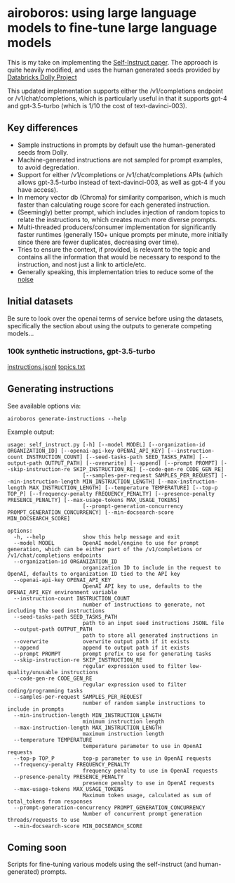 # airoboros: using large language models to fine-tune large language models

This is my take on implementing the [Self-Instruct paper](https://arxiv.org/abs/2212.10560).  The approach is quite heavily modified, and uses the human generated seeds provided by [Databricks Dolly Project](https://huggingface.co/datasets/databricks/databricks-dolly-15k)

This updated implementation supports either the /v1/completions endpoint or /v1/chat/completions, which is particularly useful in that it supports gpt-4 and gpt-3.5-turbo (which is 1/10 the cost of text-davinci-003).


## Key differences

* Sample instructions in prompts by default use the human-generated seeds from Dolly.
* Machine-generated instructions are not sampled for prompt examples, to avoid degredation.
* Support for either /v1/completions or /v1/chat/completions APIs (which allows gpt-3.5-turbo instead of text-davinci-003, as well as gpt-4 if you have access).
* In memory vector db (Chroma) for similarity comparison, which is much faster than calculating rouge score for each generated instruction.
* (Seemingly) better prompt, which includes injection of random topics to relate the instructions to, which creates much more diverse prompts.
* Multi-threaded producers/consumer implementation for significantly faster runtimes (generally 150+ unique prompts per minute, more initially since there are fewer duplicates, decreasing over time).
* Tries to ensure the context, if provided, is relevant to the topic and contains all the information that would be necessary to respond to the instruction, and nost just a link to article/etc.
* Generally speaking, this implementation tries to reduce some of the [noise](https://github.com/tloen/alpaca-lora/issues/65)


## Initial datasets

Be sure to look over the openai terms of service before using the datasets, specifically the section about using the outputs to generate competing models...

### 100k synthetic instructions, gpt-3.5-turbo

[instructions.jsonl](https://storage.googleapis.com/airoboros-dump/gpt-3.5-turbo-100k/instructions.jsonl)
[topics.txt](https://storage.googleapis.com/airoboros-dump/gpt-3.5-turbo-100k/topics.txt)


## Generating instructions

See available options via:
```
airoboros generate-instructions --help
```

Example output:
```
usage: self_instruct.py [-h] [--model MODEL] [--organization-id ORGANIZATION_ID] [--openai-api-key OPENAI_API_KEY] [--instruction-count INSTRUCTION_COUNT] [--seed-tasks-path SEED_TASKS_PATH] [--output-path OUTPUT_PATH] [--overwrite] [--append] [--prompt PROMPT] [--skip-instruction-re SKIP_INSTRUCTION_RE] [--code-gen-re CODE_GEN_RE]
                        [--samples-per-request SAMPLES_PER_REQUEST] [--min-instruction-length MIN_INSTRUCTION_LENGTH] [--max-instruction-length MAX_INSTRUCTION_LENGTH] [--temperature TEMPERATURE] [--top-p TOP_P] [--frequency-penalty FREQUENCY_PENALTY] [--presence-penalty PRESENCE_PENALTY] [--max-usage-tokens MAX_USAGE_TOKENS]
                        [--prompt-generation-concurrency PROMPT_GENERATION_CONCURRENCY] [--min-docsearch-score MIN_DOCSEARCH_SCORE]

options:
  -h, --help            show this help message and exit
  --model MODEL         OpenAI model/engine to use for prompt generation, which can be either part of the /v1/completions or /v1/chat/completions endpoints
  --organization-id ORGANIZATION_ID
                        organization ID to include in the request to OpenAI, defaults to organization ID tied to the API key
  --openai-api-key OPENAI_API_KEY
                        OpenAI API key to use, defaults to the OPENAI_API_KEY environment variable
  --instruction-count INSTRUCTION_COUNT
                        number of instructions to generate, not including the seed instructions
  --seed-tasks-path SEED_TASKS_PATH
                        path to an input seed instructions JSONL file
  --output-path OUTPUT_PATH
                        path to store all generated instructions in
  --overwrite           overwrite output path if it exists
  --append              append to output path if it exists
  --prompt PROMPT       prompt prefix to use for generating tasks
  --skip-instruction-re SKIP_INSTRUCTION_RE
                        regular expression used to filter low-quality/unusable instructions
  --code-gen-re CODE_GEN_RE
                        regular expression used to filter coding/programming tasks
  --samples-per-request SAMPLES_PER_REQUEST
                        number of random sample instructions to include in prompts
  --min-instruction-length MIN_INSTRUCTION_LENGTH
                        minimum instruction length
  --max-instruction-length MAX_INSTRUCTION_LENGTH
                        maximum instruction length
  --temperature TEMPERATURE
                        temperature parameter to use in OpenAI requests
  --top-p TOP_P         top-p parameter to use in OpenAI requests
  --frequency-penalty FREQUENCY_PENALTY
                        frequency penalty to use in OpenAI requests
  --presence-penalty PRESENCE_PENALTY
                        presence penalty to use in OpenAI requests
  --max-usage-tokens MAX_USAGE_TOKENS
                        Maximum token usage, calculated as sum of total_tokens from responses
  --prompt-generation-concurrency PROMPT_GENERATION_CONCURRENCY
                        Number of concurrent prompt generation threads/requests to use
  --min-docsearch-score MIN_DOCSEARCH_SCORE
```

## Coming soon

Scripts for fine-tuning various models using the self-instruct (and human-generated) prompts.
